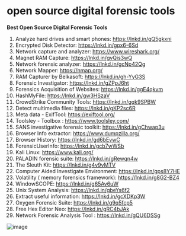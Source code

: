 # open source digital forensic tools



**Best Open Source Digital Forensic Tools**

1. Analyze hard drives and smart phones: https://lnkd.in/gQ5gkxni
2. Encrypted Disk Detector: https://lnkd.in/gpx6-6Sd
3. Network capture and analyzer: https://www.wireshark.org/
4. Magnet RAM Capture: https://lnkd.in/gvQis3wQ
5. Network forensic analyzer: https://lnkd.in/gcNp42Qg
6. Network Mapper: https://nmap.org/
7. RAM Capturer by Belkasoft: https://lnkd.in/gh-YyG3S
8. Forensic Investigator: https://lnkd.in/gZPpJ6ht
9. Forensics Acquisition of Websites: https://lnkd.in/ggE4qkvm
10. HashMyFile: https://lnkd.in/gw3HSzaV
11. CrowdStrike Community Tools: https://lnkd.in/gqk9SPBW
12. Detect multimedia files: https://lnkd.in/gKP2sc6R
13. Meta data - ExifTool: https://exiftool.org/
14. Toolsley - Toolbox : https://www.toolsley.com/
15. SANS investigative forensic toolkit: https://lnkd.in/gChwap3u
16. Browser Info extractor: https://www.dumpzilla.org/
17. Browser History: https://lnkd.in/gd6bEvwC
18. ForensicUserInfo: https://lnkd.in/gcb7wWSb
19. Kali Linux: https://www.kali.org/
20. PALADIN forensic suite: https://lnkd.in/gRewqn4w
21. The Sleuth Kit: https://lnkd.in/g4v9vMTV
22. Computer Aided Investigate Environment: https://lnkd.in/gps8Y7HE
23. Volatility ( memory forensics framework): https://lnkd.in/g8G2-BZ4
24. WindowSCOPE: https://lnkd.in/g65Av6uW
25. Unix System Analysis: https://lnkd.in/gbeYs6f2
26. Extract useful information: https://lnkd.in/gcXDKp3W
27. Oxygen Forensic Suite: https://lnkd.in/g9q5fcp5
28. Free Hex Editor Neo: https://lnkd.in/gRC4bJAk
29. Network Forensic Analysis Tool : https://lnkd.in/gQU6DSSg


![image](https://user-images.githubusercontent.com/41551654/212323763-4655590e-f2d7-45f8-957f-0b8add84d323.png)
